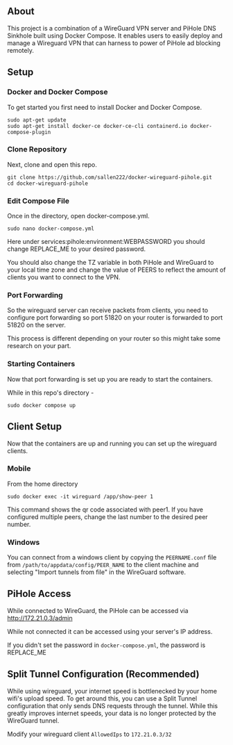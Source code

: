 ## About

This project is a combination of a WireGuard VPN server and PiHole DNS Sinkhole built using Docker Compose. It enables users to easily deploy and manage a Wireguard VPN that can harness to power of PiHole ad blocking remotely.

## Setup

### Docker and Docker Compose

To get started you first need to install Docker and Docker Compose. 
```
sudo apt-get update
sudo apt-get install docker-ce docker-ce-cli containerd.io docker-compose-plugin
```

### Clone Repository

Next, clone and open this repo.

```
git clone https://github.com/sallen222/docker-wireguard-pihole.git
cd docker-wireguard-pihole
```

### Edit Compose File

Once in the directory, open docker-compose.yml.

```
sudo nano docker-compose.yml
```

Here under services:pihole:environment:WEBPASSWORD you should change REPLACE_ME to your desired password.

You should also change the TZ variable in both PiHole and WireGuard to your local time zone and change the value of PEERS to reflect the amount of clients you want to connect to the VPN.

### Port Forwarding

So the wireguard server can receive packets from clients, you need to configure port forwarding so port 51820 on your router is forwarded to port 51820 on the server.

This process is different depending on your router so this might take some research on your part.

### Starting Containers

Now that port forwarding is set up you are ready to start the containers.

While in this repo's directory -

```
sudo docker compose up
```

## Client Setup

Now that the containers are up and running you can set up the wireguard clients.

### Mobile

From the home directory

```
sudo docker exec -it wireguard /app/show-peer 1
```
This command shows the qr code associated with peer1. If you have configured multiple peers, change the last number to the desired peer number.

### Windows

You can connect from a windows client by copying the `PEERNAME.conf` file from `/path/to/appdata/config/PEER_NAME` to the client machine and selecting "Import tunnels from file" in the WireGuard software.

## PiHole Access

While connected to WireGuard, the PiHole can be accessed via http://172.21.0.3/admin

While not connected it can be accessed using your server's IP address.

If you didn't set the password in `docker-compose.yml`, the password is REPLACE_ME

## Split Tunnel Configuration (Recommended)

While using wireguard, your internet speed is bottlenecked by your home wifi's upload speed. To get around this, you can use a Split Tunnel configuration that only sends DNS requests through the tunnel. While this greatly improves internet speeds, your data is no longer protected by the WireGuard tunnel.

Modify your wireguard client `AllowedIps` to `172.21.0.3/32`
